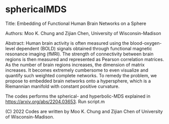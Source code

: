 # sphericalMDS
Title: Embedding of Functional Human Brain Networks on a Sphere 

Authors: Moo K. Chung and Zijian Chen, University of Wisconsin-Madison

Abstract: Human brain activity is often measured using the blood-oxygen-level dependent (BOLD) signals obtained through functional magnetic resonance imaging (fMRI). The strength of connectivity between brain regions is then measured and represented as Pearson correlation matrices. As the number of brain regions increases,  the dimension of matrix increases. It becomes extremely cumbersome to even visualize and quantify such weighted complete networks. To remedy the problem, we propose to embedded brain networks onto a hypersphere, which is a Riemannian manifold with constant positive curvature. 

The codes performs the spherical- and hyperbolic-MDS explained in https://arxiv.org/abs/2204.03653. Run script.m

(C) 2022 Codes are written by Moo K. Chung and Zijian Chen of University of Wisconsin-Madison.
